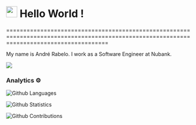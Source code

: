 
<h1><img src="https://emojis.slackmojis.com/emojis/images/1531849430/4246/blob-sunglasses.gif?1531849430" width="30"/> Hello World ! </h1>
==========================================================================================================================================


My name is André Rabelo. I work as a Software Engineer at Nubank.

![](http://estruyf-github.azurewebsites.net/api/VisitorHit?user=andretads&repo=andretads&countColorcountColor)

### Analytics ⚙️

![Github Languages](https://github-readme-stats.vercel.app/api/top-langs/?username=andretads&layout=compact&count_private=true)

![Github Statistics](https://github-readme-stats.vercel.app/api/?username=andretads&count_private=true&show_icons=true)

![Github Contributions](https://github-readme-streak-stats.herokuapp.com/?user=andretads&hide_border=true)
